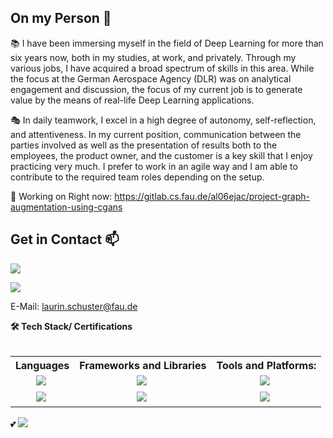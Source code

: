 ## On my Person 👋

📚 I have been immersing myself in the field of Deep Learning for more than six years now, both in my studies, at work, and privately. Through my various jobs, I have acquired a broad spectrum of skills in this area. 
While the focus at the German Aerospace Agency (DLR) was on analytical engagement and discussion, the focus of my current job is to generate value by the means of real-life Deep Learning applications.

🎭 In daily teamwork, I excel in a high degree of autonomy, self-reflection, and attentiveness. In my current position, communication between the parties involved as well as the presentation of results both to the employees, the product owner, and the customer is a key skill that I enjoy practicing very much. I prefer to work in an agile way and I am able to contribute to the required team roles depending on the setup.

🍫 Working on Right now:
https://gitlab.cs.fau.de/al06ejac/project-graph-augmentation-using-cgans

## Get in Contact 📫

<a href="https://www.linkedin.com/in/laurin-schuster-0b775a152/"> <img src="https://img.shields.io/badge/LinkedIn-0077B5?style=for-the-badge&logo=linkedin&logoColor=white" /></a>

<a href="https://www.xing.com/profile/Laurin_Schuster3/cv"> <img src="https://img.shields.io/badge/Xing-006567?style=for-the-badge&logo=xing&logoColor=white" /></a>

E-Mail: <laurin.schuster@fau.de>

 <summary><b>🛠 Tech Stack/ Certifications</b></summary><br>

<table style="border: none;">
  <tr>
    <th>Languages</th>
    <th>Frameworks and Libraries</th>
    <th>Tools and Platforms:</th>
  </tr>
  <tr>
    <td style="text-align: center; vertical-align: middle;"> <img src="https://img.shields.io/badge/-python-437CAC?logo=python&logoColor=white&style=flat">&nbsp;</td>
    <td style="text-align: center; vertical-align: middle;"> <img src="https://img.shields.io/badge/PyTorch-EE4C2C?style=for-the-badge&logo=pytorch&logoColor=white&style=flat">&nbsp;</td>
    <td style="text-align: center; vertical-align: middle;"> <img src="https://img.shields.io/badge/-Visual%20Studio%20Code-25AEF4?logo=visualstudio&logoColor=white&style=flat">&nbsp; </td>
    
  </tr>
  <tr>
    <td style="text-align: center; vertical-align: middle;"> <img src="https://img.shields.io/badge/C++-00599C?style=flat-square&logo=C%2B%2B&logoColor=white&style=flatt">&nbsp; </td>
    <td style="text-align: center; vertical-align: middle;"> <img src="https://img.shields.io/badge/scikit--learn-F7931E?style=flat-square&logo=scikit-learn&logoColor=white&style=flat">&nbsp;</td>
    <td style="text-align: center; vertical-align: middle;"> <img src="https://img.shields.io/badge/microsoft%20azure-0089D6?style=for-the-badge&logo=microsoft-azure&logoColor=white">&nbsp; </td>
  </tr>           
</table>

  💕 <img src="https://img.shields.io/badge/Ubuntu-E95420?style=for-the-badge&logo=Ubuntu&logoColor=white&style=flat">&nbsp;


<!--
**LbTdW/LbTdW** is a ✨ _special_ ✨ repository because its `README.md` (this file) appears on your GitHub profile.

Here are some ideas to get you started:

- 🔭 I’m currently working on ...
- 🌱 I’m currently learning ...
- 👯 I’m looking to collaborate on ...
- 🤔 I’m looking for help with ...
- 💬 Ask me about ...
- 📫 How to reach me: ...
- 😄 Pronouns: ...
- ⚡ Fun fact: ...
-->

